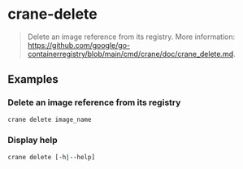 # crane-delete

> Delete an image reference from its registry. More information: <https://github.com/google/go-containerregistry/blob/main/cmd/crane/doc/crane_delete.md>.

## Examples

### Delete an image reference from its registry

```bash
crane delete image_name
```

### Display help

```bash
crane delete [-h|--help]
```
